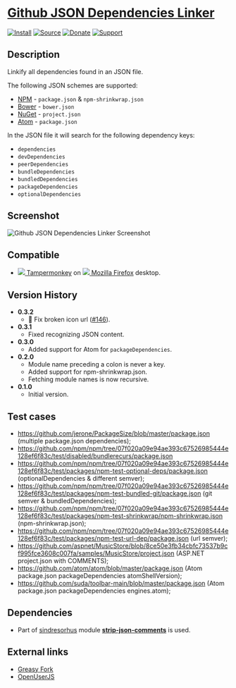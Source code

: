 # [Github JSON Dependencies Linker](https://github.com/jerone/UserScripts/tree/master/Github_JSON_Dependencies_Linker)

[![Install](https://raw.github.com/jerone/UserScripts/master/_resources/Install-button.png)](https://github.com/jerone/UserScripts/raw/master/Github_JSON_Dependencies_Linker/Github_JSON_Dependencies_Linker.user.js)
[![Source](https://raw.github.com/jerone/UserScripts/master/_resources/Source-button.png)](https://github.com/jerone/UserScripts/blob/master/Github_JSON_Dependencies_Linker/Github_JSON_Dependencies_Linker.user.js)
[![Donate](https://raw.github.com/jerone/UserScripts/master/_resources/Donate-button.png)](https://www.paypal.com/cgi-bin/webscr?cmd=_s-xclick&hosted_button_id=VCYMHWQ7ZMBKW)
[![Support](https://raw.github.com/jerone/UserScripts/master/_resources/Support-button.png)](https://github.com/jerone/UserScripts/issues)


## Description

Linkify all dependencies found in an JSON file.

The following JSON schemes are supported:
* [NPM](https://www.npmjs.com) - `package.json` & `npm-shrinkwrap.json`
* [Bower](http://bower.io) - `bower.json`
* [NuGet](https://www.nuget.org) - `project.json`
* [Atom](https://atom.io) - `package.json`

In the JSON file it will search for the following dependency keys:
* `dependencies`
* `devDependencies`
* `peerDependencies`
* `bundleDependencies`
* `bundledDependencies`
* `packageDependencies`
* `optionalDependencies`


## Screenshot

![Github JSON Dependencies Linker Screenshot](https://github.com/jerone/UserScripts/raw/master/Github_JSON_Dependencies_Linker/screenshot.jpg)


## Compatible

* [![](https://raw.github.com/jerone/UserScripts/master/_resources/Tampermonkey.png) Tampermonkey](https://addons.mozilla.org/firefox/addon/tampermonkey/) on [![](https://raw.github.com/jerone/UserScripts/master/_resources/Firefox.png) Mozilla Firefox](http://www.mozilla.org/en-US/firefox/fx/#desktop) desktop.


## Version History

* **0.3.2**
    * 🐛 Fix broken icon url ([#146](https://github.com/jerone/UserScripts/pull/146)).
* **0.3.1**
    * Fixed recognizing JSON content.
* **0.3.0**
    * Added support for Atom for `packageDependencies`.
* **0.2.0**
    * Module name preceding a colon is never a key.
    * Added support for npm-shrinkwrap.json.
    * Fetching module names is now recursive.
* **0.1.0**
    * Initial version.


## Test cases

* https://github.com/jerone/PackageSize/blob/master/package.json (multiple package.json dependencies);
* https://github.com/npm/npm/tree/07f020a09e94ae393c67526985444e128ef6f83c/test/disabled/bundlerecurs/package.json
* https://github.com/npm/npm/tree/07f020a09e94ae393c67526985444e128ef6f83c/test/packages/npm-test-optional-deps/package.json (optionalDependencies & different semver);
* https://github.com/npm/npm/tree/07f020a09e94ae393c67526985444e128ef6f83c/test/packages/npm-test-bundled-git/package.json (git semver & bundledDependencies);
* https://github.com/npm/npm/tree/07f020a09e94ae393c67526985444e128ef6f83c/test/packages/npm-test-shrinkwrap/npm-shrinkwrap.json (npm-shrinkwrap.json);
* https://github.com/npm/npm/tree/07f020a09e94ae393c67526985444e128ef6f83c/test/packages/npm-test-url-dep/package.json (url semver);
* https://github.com/aspnet/MusicStore/blob/8ce50e3fb34cbfc73537b9cf995fce3608c007fa/samples/MusicStore/project.json (ASP.NET project.json with COMMENTS);
* https://github.com/atom/atom/blob/master/package.json (Atom package.json packageDependencies atomShellVersion);
* https://github.com/suda/toolbar-main/blob/master/package.json (Atom package.json packageDependencies engines.atom);


## Dependencies

* Part of [sindresorhus](https://github.com/sindresorhus) module [**strip-json-comments**](https://github.com/sindresorhus/strip-json-comments) is used.


## External links

* [Greasy Fork](https://greasyfork.org/en/scripts/8770-github-json-dependencies-linker)
* [OpenUserJS](https://openuserjs.org/scripts/jerone/Github_JSON_Dependencies_Linker)
